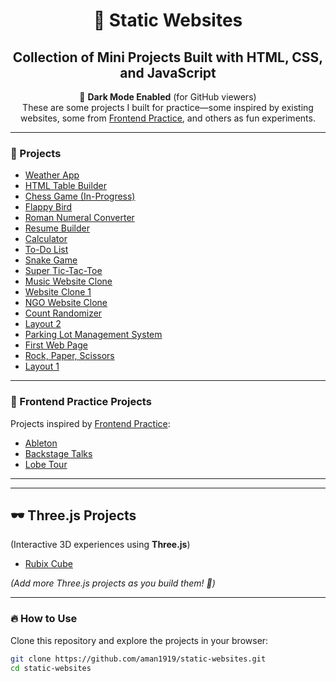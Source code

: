 <!-- Add a dark theme for GitHub README -->
<div align="center">

# 📌 Static Websites

<h2>Collection of Mini Projects Built with HTML, CSS, and JavaScript</h2>

🌙 **Dark Mode Enabled** (for GitHub viewers)  
These are some projects I built for practice—some inspired by existing websites, some from [Frontend Practice](https://www.frontendpractice.com/), and others as fun experiments.

</div>

---

### 🚀 Projects

- [Weather App](https://aman1919.github.io/static-websites/weather/index.html)
- [HTML Table Builder](https://aman1919.github.io/static-websites/Html-table-builder/index.html)
- [Chess Game (In-Progress)](https://aman1919.github.io/static-websites/chess/index.html)
- [Flappy Bird](https://aman1919.github.io/static-websites/flappyBird/index.html)
- [Roman Numeral Converter](https://aman1919.github.io/static-websites/roman/index.html)
- [Resume Builder](https://aman1919.github.io/static-websites/resume-Builder/index.html)
- [Calculator](https://aman1919.github.io/static-websites/calculator/calculator.html)
- [To-Do List](https://aman1919.github.io/static-websites/To%20do%20list/index.html)
- [Snake Game](https://aman1919.github.io/static-websites/Snake%20game/index.html)
- [Super Tic-Tac-Toe](https://aman1919.github.io/static-websites/tic-tac-toe/index.html)
- [Music Website Clone](https://aman1919.github.io/static-websites/copy%20%20music%20website/index.html)
- [Website Clone 1](https://aman1919.github.io/static-websites/copy%20website%20first/index2.html)
- [NGO Website Clone](https://aman1919.github.io/static-websites/copy%20website%20ngo/copy/nav.html)
- [Count Randomizer](https://aman1919.github.io/static-websites/count-random/count.html)
- [Layout 2](https://aman1919.github.io/static-websites/layout%202/ne_w.html)
- [Parking Lot Management System](https://aman1919.github.io/static-websites/parking_lot_mangement/plms.html)
- [First Web Page](https://aman1919.github.io/static-websites/responsive%20page/test.html)
- [Rock, Paper, Scissors](https://aman1919.github.io/static-websites/rock-paper-scissors/index.html)
- [Layout 1](https://aman1919.github.io/static-websites/webpage%20layout%201/web_page.html)

---

### 🎨 Frontend Practice Projects
Projects inspired by [Frontend Practice](https://www.frontendpractice.com/):

- [Ableton](https://aman1919.github.io/static-websites/frontend/Ableton/index.html)
- [Backstage Talks](https://aman1919.github.io/static-websites/frontend/backstage%20talks/)
- [Lobe Tour](https://aman1919.github.io/static-websites/frontend/lobe%20tour/)

---

---

## 🕶️ Three.js Projects  
(Interactive 3D experiences using **Three.js**)

- [Rubix Cube](https://rubix-cube.onrender.com)  

*(Add more Three.js projects as you build them! 🚀)*  

---

### 🔥 How to Use
Clone this repository and explore the projects in your browser:
```sh
git clone https://github.com/aman1919/static-websites.git
cd static-websites
